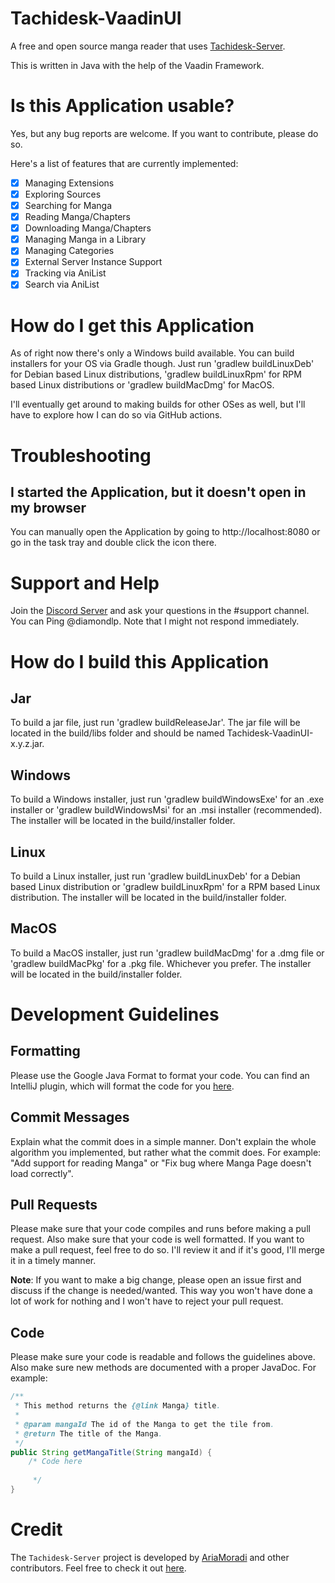 # Tachidesk-VaadinUI

A free and open source manga reader that
uses [Tachidesk-Server](https://github.com/Suwayomi/Tachidesk-Server).

This is written in Java with the help of the Vaadin Framework.

# Is this Application usable?

Yes, but any bug reports are welcome. If you want to contribute, please do so.

Here's a list of features that are currently implemented:

- [x] Managing Extensions
- [x] Exploring Sources
- [x] Searching for Manga
- [x] Reading Manga/Chapters
- [x] Downloading Manga/Chapters
- [x] Managing Manga in a Library
- [x] Managing Categories
- [x] External Server Instance Support
- [x] Tracking via AniList
- [x] Search via AniList

# How do I get this Application

As of right now there's only a Windows build available. You can build installers for your OS via
Gradle though. Just run 'gradlew buildLinuxDeb' for Debian based Linux distributions, 'gradlew
buildLinuxRpm' for
RPM based Linux distributions or 'gradlew buildMacDmg' for MacOS.

I'll eventually get around to making builds for other OSes as well, but I'll have to explore how I
can do so via GitHub actions.

# Troubleshooting

## I started the Application, but it doesn't open in my browser

You can manually open the Application by going to http://localhost:8080 or go in the task tray and
double click the icon there.

# Support and Help

Join the [Discord Server](https://discord.com/invite/DDZdqZWaHA) and ask your questions in the
#support channel. You can Ping @diamondlp. Note that I might not respond immediately.

# How do I build this Application

## Jar

To build a jar file, just run 'gradlew buildReleaseJar'. The jar file will be located in the
build/libs folder and should be named Tachidesk-VaadinUI-x.y.z.jar.

## Windows

To build a Windows installer, just run 'gradlew buildWindowsExe' for an .exe installer or 'gradlew
buildWindowsMsi' for an .msi installer (recommended). The installer will be located in the
build/installer folder.

## Linux

To build a Linux installer, just run 'gradlew buildLinuxDeb' for a Debian based Linux distribution
or 'gradlew buildLinuxRpm' for a RPM based Linux distribution. The installer will be located in the
build/installer folder.

## MacOS

To build a MacOS installer, just run 'gradlew buildMacDmg' for a .dmg file or 'gradlew buildMacPkg'
for a .pkg file. Whichever you prefer. The installer will be located in the build/installer folder.

# Development Guidelines

## Formatting

Please use the Google Java Format to format your code. You can find an IntelliJ plugin, which will format the code for
you [here](https://plugins.jetbrains.com/plugin/8527-google-java-format).

## Commit Messages

Explain what the commit does in a simple manner. Don't explain the whole algorithm you implemented, but rather what the
commit does. For example: "Add support for reading Manga" or "Fix bug where Manga Page doesn't load correctly".

## Pull Requests

Please make sure that your code compiles and runs before making a pull request. Also make sure that your code is well
formatted. If you want to make a pull request, feel free to do so. I'll review it and if it's good, I'll merge it in a
timely manner.

**Note**: If you want to make a big change, please open an issue first and discuss if the change is needed/wanted. This
way you won't have done a lot of work for nothing and I won't have to reject your pull request.

## Code

Please make sure your code is readable and follows the guidelines above. Also make sure new methods are documented with
a proper JavaDoc. For example:

```java
/**
 * This method returns the {@link Manga} title.
 *
 * @param mangaId The id of the Manga to get the tile from.
 * @return The title of the Manga. 
 */
public String getMangaTitle(String mangaId) {
    /* Code here
            
     */
}
```

# Credit

The `Tachidesk-Server` project is developed by [AriaMoradi](https://github.com/AriaMoradi) and other
contributors. Feel free to check it out [here](https://github.com/Suwayomi/Tachidesk-Server).
